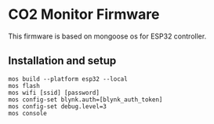 # CO2 Monitor Firmware 

This firmware is based on mongoose os for ESP32 controller. 

## Installation and setup

```
mos build --platform esp32 --local
mos flash 
mos wifi [ssid] [password] 
mos config-set blynk.auth=[blynk_auth_token]
mos config-set debug.level=3
mos console
```
